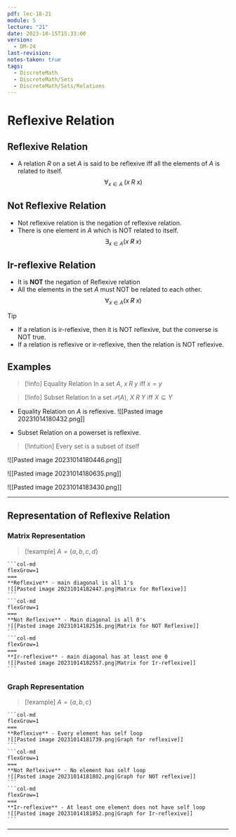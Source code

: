```yaml
---
pdf: lec-18-21
module: 5
lecture: "21"
date: 2023-10-15T15:33:00
version:
  - DM-24
last-revision: 
notes-taken: true
tags:
  - DiscreteMath
  - DiscreteMath/Sets
  - DiscreteMath/Sets/Relations
---
```

# Reflexive Relation
 
## Reflexive Relation
- A relation $R$ on a set $A$ is said to be reflexive iff all the elements of $A$ is related to itself.
$$
\forall_{x \in A}\; (x \; R\; x)
$$

## Not Reflexive Relation
- Not reflexive relation is the negation of reflexive relation.
- There is one element in $A$ which is NOT related to itself.
$$
\exists_{x \in A} (x \; \not R \; x)
$$

## Ir-reflexive Relation
- It is **NOT** the negation of Reflexive relation
- All the elements in the set $A$ must NOT be related to each other.
$$
\forall_{x \in A} (x \; \not R \; x)
$$

> [!tip] 
> - If a relation is ir-reflexive, then it is NOT reflexive, but the converse is NOT true.
> - If a relation is reflexive or ir-reflexive, then the relation is NOT reflexive.

## Examples

> [!info] Equality Relation
> In a set $A$, $x \; R \; y$ iff $x = y$

> [!info] Subset Relation
> In a set $\mathcal{P}(A)$, $X\;R\;Y$ iff $X \subseteq Y$

- Equality Relation on $A$ is reflexive.
![[Pasted image 20231014180432.png]]

- Subset Relation on a powerset is reflexive.

> [!intuition] Every set is a subset of itself

![[Pasted image 20231014180446.png]]

![[Pasted image 20231014180635.png]]

![[Pasted image 20231014183430.png]]

---
## Representation of Reflexive Relation
### Matrix Representation

> [!example] $A = \{a, b, c, d\}$
````col
```col-md
flexGrow=1
===
**Reflexive** - main diagonal is all 1's
![[Pasted image 20231014182447.png|Matrix for Reflexive]]
```
```col-md
flexGrow=1
===
**Not Reflexive** - Main diagonal is all 0's
![[Pasted image 20231014182516.png|Matrix for NOT Reflexive]]
```
```col-md
flexGrow=1
===
**Ir-reflexive** - main diagonal has at least one 0
![[Pasted image 20231014182557.png|Matrix for Ir-reflexive]]
```
````

### Graph Representation

> [!example] $A = \{a, b, c\}$
````col
```col-md
flexGrow=1
===
**Reflexive** - Every element has self loop
![[Pasted image 20231014181739.png|Graph for reflexive]]
```
```col-md
flexGrow=1
===
**Not Reflexive** - No element has self loop
![[Pasted image 20231014181802.png|Graph for NOT reflexive]]
```
```col-md
flexGrow=1
===
**Ir-reflexive** - At least one element does not have self loop
![[Pasted image 20231014181852.png|Graph for Ir-reflexive]]
```
````

---